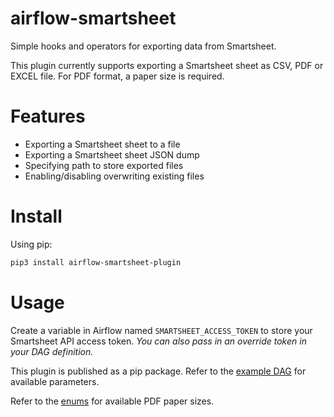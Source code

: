 # airflow-smartsheet
Simple hooks and operators for exporting data from Smartsheet.

This plugin currently supports exporting a Smartsheet sheet as CSV, PDF or EXCEL file. For PDF format, a paper size is required.

# Features
- Exporting a Smartsheet sheet to a file
- Exporting a Smartsheet sheet JSON dump
- Specifying path to store exported files
- Enabling/disabling overwriting existing files

# Install
Using pip:
```bash
pip3 install airflow-smartsheet-plugin
```

# Usage
Create a variable in Airflow named `SMARTSHEET_ACCESS_TOKEN` to store your Smartsheet API access token.
*You can also pass in an override token in your DAG definition.*

This plugin is published as a pip package. Refer to the [example DAG](example_dag.py) for available parameters.

Refer to the [enums](airflow_smartsheet/operators/enums.py) for available PDF paper sizes.
